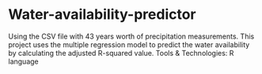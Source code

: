 # Water-availability-predictor
Using the CSV file with 43 years worth of precipitation measurements. This project uses the multiple regression model to predict the water availability by calculating the adjusted R-squared value.    Tools &amp; Technologies: R language
